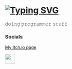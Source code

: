 [![Typing SVG](https://readme-typing-svg.demolab.com?font=Anonymous+Pro&size=32&duration=3000&pause=1500&width=435&lines=Hello+there+%F0%9F%91%8B;I'm+Qwatrum)](https://git.io/typing-svg)
========================

𝚍𝚘𝚒𝚗𝚐 𝚙𝚛𝚘𝚐𝚛𝚊𝚖𝚖𝚎𝚛 𝚜𝚝𝚞𝚏𝚏 



### Socials
[My Itch.io page](https://qwatrum.itch.io/ "My Itch.io page")
<p align="left"> <a href="https://www.github.com/qwatrum" target="_blank" rel="noreferrer"> <picture> <source media="(prefers-color-scheme: dark)" srcset="https://raw.githubusercontent.com/danielcranney/readme-generator/main/public/icons/socials/github-dark.svg" /> <source media="(prefers-color-scheme: light)" srcset="https://raw.githubusercontent.com/danielcranney/readme-generator/main/public/icons/socials/github.svg" /> <img src="https://raw.githubusercontent.com/danielcranney/readme-generator/main/public/icons/socials/github.svg" width="32" height="32" /> </picture> </a></p>
